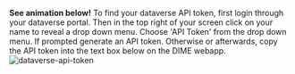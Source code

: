 **See animation below!**
To find your dataverse API token, first login through your dataverse portal. Then in the top right of your screen click on your name to reveal a drop down menu. Choose 'API Token' from the drop down menu. If prompted generate an API token. Otherwise or afterwards, copy the API token into the text box below on the DIME webapp.
![dataverse-api-token]({{site.url}}/images/dataverse-api-token.gif)